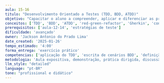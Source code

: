 ```yaml
---
aula: 15-16
titulo: "Desenvolvimento Orientado a Testes (TDD, BDD, ATDD)"
objetivo: "Capacitar o aluno a compreender, aplicar e diferenciar as práticas de TDD, BDD e ATDD, integrando técnicas de teste diretamente ao processo de desenvolvimento de software."
conceitos: ['TDD', 'BDD', 'ATDD', 'red-green-refactor', 'Gherkin', 'contract testing']
prerequisitos: ['aula-12-14', 'estratégias de teste']
dificuldade: 'avançado'
owner: 'Jackson Antonio do Prado Lima'
date_created: '2025-01-26'
tempo_estimado: '4:00'
forma_entrega: 'exercício prático'
competencias: ['aplicação do TDD', 'escrita de cenários BDD', 'definição de critérios de aceitação']
metodologia: 'Aula expositiva, demonstração, prática dirigida, discussão'
llm_style: "detailed"
language: "pt-BR"
tone: "profissional e didático"
---
```

